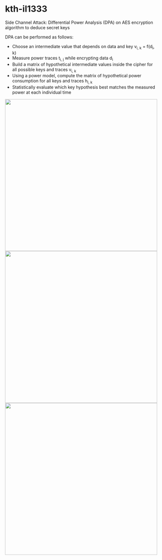 # kth-il1333
Side Channel Attack: Differential Power Analysis (DPA) on AES encryption algorithm to deduce secret keys

DPA can be performed as follows:

* Choose an intermediate value that depends on data and key v<sub>i, k</sub> = f(d<sub>i</sub>, k)
* Measure power traces t<sub>i, j</sub> while encrypting data d<sub>i</sub>
* Build a matrix of hypothetical intermediate values inside the cipher for all possible keys and traces v<sub>i, k</sub>
* Using a power model, compute the matrix of hypothetical power consumption for all keys and traces h<sub>i, k</sub>
* Statistically evaluate which key hypothesis best matches the measured power at each individual time

<img src="https://upload.wikimedia.org/wikipedia/commons/thumb/a/ad/AES-AddRoundKey.svg/810px-AES-AddRoundKey.svg.png" width="500">

<img src="https://upload.wikimedia.org/wikipedia/commons/thumb/a/a4/AES-SubBytes.svg/810px-AES-SubBytes.svg.png" width="500">



<img src="https://github.com/GaPhil/kth-il1333/blob/master/traces.png" width="500">

